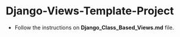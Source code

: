 # Django-Views-Template-Project

- Follow the instructions on **Django_Class_Based_Views.md** file.
